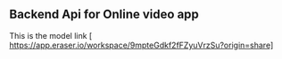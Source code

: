 ## Backend Api for Online video app

This is the model link [ https://app.eraser.io/workspace/9mpteGdkf2fFZyuVrzSu?origin=share]
